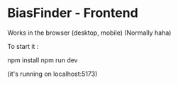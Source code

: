 # BiasFinder - Frontend

Works in the browser (desktop, mobile) (Normally haha)

To start it :

npm install
npm run dev

(it's running on localhost:5173)
